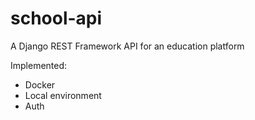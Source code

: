 # school-api
A Django REST Framework API for an education platform

Implemented:
- Docker
- Local environment
- Auth
